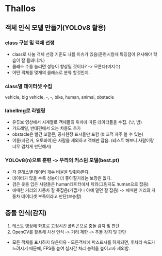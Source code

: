 # Thallos
## 객체 인식 모델 만들기(YOLOv8 활용)
### class 구분 및 객체 선정
- class로 나눌 객체 선정 기준도 나름 이슈가 있음(훈련시킬때 특징점이 유사해야 학습이 잘 될테니까.)
- 클래스 수를 늘리면 성능이 향상될 것이다? -> 모른다(미지수)
- 어떤 객체를 몇개의 클래스로 분류 할것인지.
### class별 데이터셋 수집
vehicle, big vehicle, -, -, bike, human, animal, obstacle
### labelImg로 라벨링
- 유튜브 영상에서 시계열로 객체들의 위치에 따른 데이터들을 수집. (낮, 밤)
- 가드레일, 반대편에서 오는 차들도 추가
- obstacle은 빨간 꼬깔콘, 공사현장 표시들만 포함 (비교적 자주 볼 수 있는)
- 이륜(자전거, 오토바이)은 사람을 제외하고 객체만 잡음. (테스트 해보니 사람이랑 너무 겹치게 판단해서)
### YOLOv8(n)으로 훈련 -> 우리의 커스텀 모델(best.pt)
- 각 클래스별 데이터 개수 비율을 맞춰야한다.
- 데이터가 많을 수록 성능이 더 좋아질거라는 보장은 없다.
- 검은 옷을 입은 사람들은 human데이터에서 제외(그림자도 human으로 잡음)
- 애매한 거리의 자동차 잘 못잡음(가깝거나 아예 멀면 잘 잡음) -> 애매한 거리의 자동차 데이터셋 부족이라고 판단(보충함)
  
## 충돌 인식(감지)
1. 테스트 영상에 좌표로 고정시킨 폴리곤으로 충돌 감지 및 판단
2. OpenCV를 활용해 차선 인식 -> 거리 제한 -> 추돌 감지 및 판단
- 모든 객체를 표시하지 않은이유 - 모든객체에 박스표시를 하게되면, 후처리 속도가 느려지기 때문에, FPS를 높여 실시간 처리 능력을 높이고자 제외함. 
